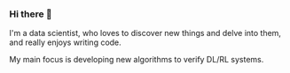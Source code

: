 ### Hi there 👋

I'm a data scientist, who loves to discover new things and delve into them, and really enjoys writing code.

My main focus is developing new algorithms to verify DL/RL systems.

<!--
**AvrahamRaviv/AvrahamRaviv** is a ✨ _special_ ✨ repository because its `README.md` (this file) appears on your GitHub profile.

Here are some ideas to get you started:

- 🔭 I’m currently working on ...
- 🌱 I’m currently learning ...
- 👯 I’m looking to collaborate on ...
- 🤔 I’m looking for help with ...
- 💬 Ask me about ...
- 📫 How to reach me: ...
- 😄 Pronouns: ...
- ⚡ Fun fact: ...
-->

